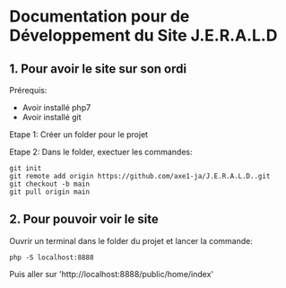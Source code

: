 # Documentation pour de Développement du Site J.E.R.A.L.D

## 1. Pour avoir le site sur son ordi

Prérequis:
- Avoir installé php7
- Avoir installé git

Etape 1: Créer un folder pour le projet

Etape 2: Dans le folder, exectuer les commandes:
```
git init
git remote add origin https://github.com/axe1-ja/J.E.R.A.L.D..git
git checkout -b main
git pull origin main
```

## 2. Pour pouvoir voir le site

Ouvrir un terminal dans le folder du projet et lancer la commande:
```
php -S localhost:8888
```

Puis aller sur 'http://localhost:8888/public/home/index'

